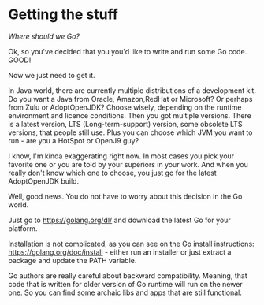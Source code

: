 # Getting the stuff

*Where should we Go?*

Ok, so you've decided that you you'd like to write and run some Go code. GOOD!

Now we just need to get it.

In Java world, there are currently multiple distributions of a development kit. Do you want a Java from Oracle, Amazon,RedHat or Microsoft? Or perhaps from Zulu or AdoptOpenJDK? Choose wisely, depending on the runtime environment and licence conditions. Then you got multiple versions. There is a latest version, LTS (Long-term-support) version, some obsolete LTS versions, that people still use. Plus you can choose which JVM you want to run - are you a HotSpot or OpenJ9 guy?

I know, I'm kinda exaggerating right now. In most cases you pick your favorite one or you are told by your superiors in your work. And when you really don't know which one to choose, you just go for the latest AdoptOpenJDK build.

Well, good news. You do not have to worry about this decision in the Go world.

Just go to https://golang.org/dl/ and download the latest Go for your platform.

Installation is not complicated, as you can see on the Go install instructions: https://golang.org/doc/install - either run an installer or just extract a package and update the PATH variable.

Go authors are really careful about backward compatibility. Meaning, that code that is written for older version of Go runtime will run on the newer one. So you can find some archaic libs and apps that are still functional.

